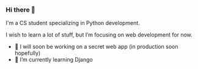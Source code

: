 ### Hi there 👋

I'm a CS student specializing in Python development.

I wish to learn a lot of stuff, but I’m focusing on web development for now.

- 🔭 I will soon be working on a secret web app (in production soon hopefully)
- 🌱 I’m currently learning Django

<!--
**malloc0x3cc/malloc0x3cc** is a ✨ _special_ ✨ repository because its `README.md` (this file) appears on your GitHub profile.

Here are some ideas to get you started:

- 🔭 I’m currently working on ...
- 🌱 I’m currently learning ...
- 👯 I’m looking to collaborate on ...
- 🤔 I’m looking for help with ...
- 💬 Ask me about ...
- 📫 How to reach me: ...
- 😄 Pronouns: ...
- ⚡ Fun fact: ...
-->
